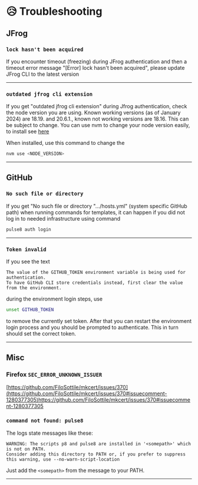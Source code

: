 # 😥 Troubleshooting

## JFrog

### `lock hasn't been acquired`

If you encounter timeout (freezing) during JFrog authentication and then a timeout error message "[Error] lock hasn't been acquired", please update JFrog CLI to the latest version

---

### `outdated jfrog cli extension`

If you get "outdated jfrog cli extension" during Jfrog authentication, check the node version you are using. Known working versions (as of January 2024) are 18.19. and 20.6.1., known not working versions are 18.16.
This can be subject to change. You can use nvm to change your node version easily, to install see [here](https://github.com/nvm-sh/nvm?tab=readme-ov-file#installing-and-updating)

When installed, use this command to change the

```bash
nvm use <NODE_VERSION>
```

---

## GitHub

### `No such file or directory`

If you get "No such file or directory ".../hosts.yml" (system specific GitHub path) when running commands for templates, it can happen if you did not log in to needed infrastructure using command

```bash
pulse8 auth login
```

---

### `Token invalid`

If you see the text

```text
The value of the GITHUB_TOKEN environment variable is being used for authentication.
To have GitHub CLI store credentials instead, first clear the value from the environment.
```

during the environment login steps, use

```bash
unset GITHUB_TOKEN
```

to remove the currently set token. After that you can restart the environment login process and you should be prompted to authenticate. This in turn should set the correct token.

---

## Misc

### Firefox `SEC_ERROR_UNKNOWN_ISSUER`

[https://github.com/FiloSottile/mkcert/issues/370](https://github.com/FiloSottile/mkcert/issues/370#issuecomment-1280377305)<https://github.com/FiloSottile/mkcert/issues/370#issuecomment-1280377305>

### `command not found: pulse8`

The logs state messages like these:

```
WARNING: The scripts p8 and pulse8 are installed in '<somepath>' which is not on PATH.
Consider adding this directory to PATH or, if you prefer to suppress this warning, use --no-warn-script-location
```

Just add the `<somepath>` from the message to your PATH.  

---
